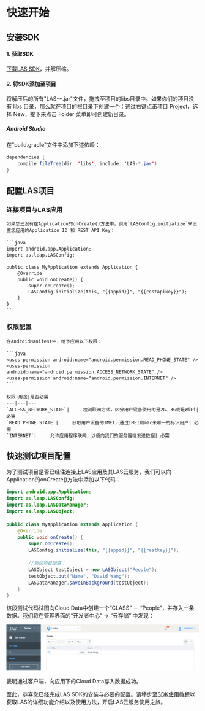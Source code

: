 # 快速开始

##	安装SDK

####	1.	获取SDK

[下载LAS SDK](...)，并解压缩。

####	2.	将SDK添加至项目

将解压后的所有"LAS-*.jar"文件，拖拽至项目的libs目录中。如果你们的项目没有 libs 目录，那么就在项目的根目录下创建一个：通过右键点击项目 Project，选择 New，接下来点击 Folder 菜单即可创建新目录。

#####	Android Studio

在"build.gradle"文件中添加下述依赖：

```java
dependencies {
    compile fileTree(dir: 'libs', include: 'LAS-*.jar')
}
```
	
##	配置LAS项目

###	连接项目与LAS应用
	
	如果您还没有在Application的onCreate()方法中，调用`LASConfig.initialize`来设置您应用的Application ID 和 REST API Key：
	
	```java
	import android.app.Application;
	import as.leap.LASConfig;

	public class MyApplication extends Application {
	    @Override
	    public void onCreate() {
	        super.onCreate();
	        LASConfig.initialize(this, "{{appid}}", "{{restapikey}}");
	    }
	}
	```
	
###	权限配置

	在AndroidManifest中，给予应用以下权限：
	
	```java
	<uses-permission android:name="android.permission.READ_PHONE_STATE" />
   	<uses-permission android:name="android.permission.ACCESS_NETWORK_STATE" />
   	<uses-permission android:name="android.permission.INTERNET" />
    ```
	
	权限|用途|是否必需
	---|---|---
	`ACCESS_NETWORK_STATE`|		检测联网方式，区分用户设备使用的是2G、3G或是WiFi| 必需
	`READ_PHONE_STATE`| 	获取用户设备的IMEI，通过IMEI和mac来唯一的标识用户| 必需
	`INTERNET`| 	允许应用程序联网，以便向我们的服务器端发送数据| 必需
	
##	快速测试项目配置

为了测试项目是否已经注连接上LAS应用及其LAS云服务，我们可以向Application的onCreate()方法中添加以下代码：

```java
import android.app.Application;
import as.leap.LASConfig;
import as.leap.LASDataManager;
import as.leap.LASObject;

public class MyApplication extends Application {
    @Override
    public void onCreate() {
        super.onCreate();
        LASConfig.initialize(this, "{{appid}}", "{{restkey}}");
        
        //测试项目配置：
        LASObject testObject = new LASObject("People");
        testObject.put("Name", "David Wang");
        LASDataManager.saveInBackground(testObject);
    }
}
```

该段测试代码试图向Cloud Data中创建一个“CLASS” － “People”，并存入一条数据。我们将在管理界面的“开发者中心” -> “云存储” 中发现：

![imgSDKQSTestAddObj](../../../images/imgSDKQSTestAddObj.png)

表明通过客户端，向应用下的Cloud Data存入数据成功。

至此，恭喜您已经完成LAS SDK的安装与必要的配置。请移步至[SDK使用教程](...)以获取LAS的详细功能介绍以及使用方法，开启LAS云服务使用之旅。